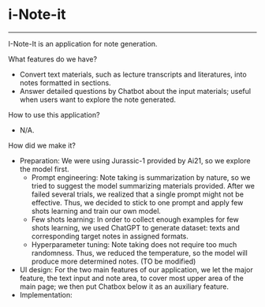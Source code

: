 # i-Note-it
---------------------
I-Note-It is an application for note generation. 

What features do we have?
- Convert text materials, such as lecture transcripts and literatures, into notes formatted in sections. 
- Answer detailed questions by Chatbot about the input materials; useful when users want to explore the note generated. 

How to use this application?
- N/A.
  
How did we make it?
- Preparation: We were using Jurassic-1 provided by Ai21, so we explore the model first.
  - Prompt engineering: Note taking is summarization by nature, so we tried to suggest the model summarizing materials provided. After we failed several trials, we realized that a single prompt might not be effective. Thus, we decided to stick to one prompt and apply few shots learning and train our own model. 
  - Few shots learning: In order to collect enough examples for few shots learning, we used ChatGPT to generate dataset: texts and corresponding target notes in assigned formats. 
  - Hyperparameter tuning: Note taking does not require too much randomness. Thus, we reduced the temperature, so the model will produce more determined notes. (TO be modified) 
- UI design: For the two main features of our application, we let the major feature, the text  input and note area, to cover most upper area of the main page; we then put Chatbox below it as an auxiliary feature.  
- Implementation: 
